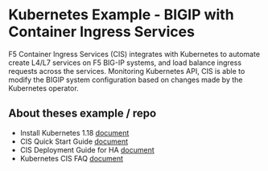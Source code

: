 # Kubernetes Example - BIGIP with Container Ingress Services
F5 Container Ingress Services (CIS) integrates with Kubernetes to automate create L4/L7 services on F5 BIG-IP systems, and load balance ingress requests across the services. Monitoring Kubernetes API, CIS is able to modify the BIGIP system configuration based on changes made by the Kubernetes operator.

## About theses example / repo

* Install Kubernetes 1.18 [document](https://github.com/mdditt2000/kubernetes-1-18/blob/master/k8s%20cluster%20install/install%20guide/install-cluster.md)
* CIS Quick Start Guide [document](https://github.com/mdditt2000/kubernetes-1-18/blob/master/cis%201.12/QuickStartGuide.md)
* CIS Deployment Guide for HA [document](https://github.com/mdditt2000/kubernetes-1-18/blob/master/cis%201.12/type-nodeport/DeploymentGuide.md)
* Kubernetes CIS FAQ [document](https://github.com/mdditt2000/kubernetes-1-18/blob/master/kubernetes-faq.md)